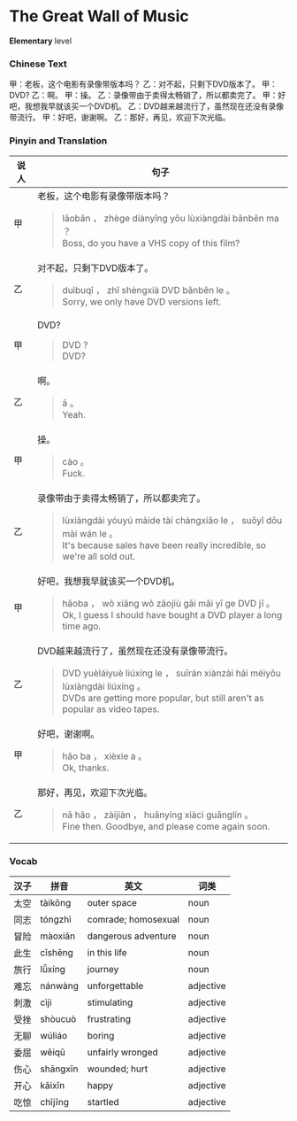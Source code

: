 # The Great Wall of Music
**Elementary** level
### Chinese Text
甲：老板，这个电影有录像带版本吗？
乙：对不起，只剩下DVD版本了。
甲：DVD?
乙：啊。
甲：操。
乙：录像带由于卖得太畅销了，所以都卖完了。
甲：好吧，我想我早就该买一个DVD机。
乙：DVD越来越流行了，虽然现在还没有录像带流行。
甲：好吧，谢谢啊。
乙：那好，再见，欢迎下次光临。

### Pinyin and Translation
|说人|句子|
|----|----|
|甲|老板，这个电影有录像带版本吗？<blockquote>lǎobǎn ， zhège diànyǐng yǒu lùxiàngdài bǎnběn ma ？<br />Boss, do you have a VHS copy of this film?</blockquote>|
|乙|对不起，只剩下DVD版本了。<blockquote>duìbuqǐ ， zhǐ shèngxià DVD bǎnběn le 。<br />Sorry, we only have DVD versions left.</blockquote>|
|甲|DVD?<blockquote>DVD ?<br />DVD?</blockquote>|
|乙|啊。<blockquote>ā 。<br />Yeah.</blockquote>|
|甲|操。<blockquote>cào 。<br />Fuck.</blockquote>|
|乙|录像带由于卖得太畅销了，所以都卖完了。<blockquote>lùxiàngdài yóuyú màide tài chàngxiāo le ， suǒyǐ dōu mài wán le 。<br />It's because sales have been really incredible, so we're all sold out.</blockquote>|
|甲|好吧，我想我早就该买一个DVD机。<blockquote>hǎoba ， wǒ xiǎng wǒ zǎojiù gāi mǎi yī ge DVD jī 。<br />Ok, I guess I should have bought a DVD player a long time ago.</blockquote>|
|乙|DVD越来越流行了，虽然现在还没有录像带流行。<blockquote>DVD yuèláiyuè liúxíng le ， suīrán xiànzài hái méiyǒu lùxiàngdài liúxíng 。<br />DVDs are getting more popular, but still aren't as popular as video tapes.</blockquote>|
|甲|好吧，谢谢啊。<blockquote>hǎo ba ， xièxie a 。<br />Ok, thanks.</blockquote>|
|乙|那好，再见，欢迎下次光临。<blockquote>nā hǎo ， zàijiàn ， huānyíng xiàcì guānglín 。<br />Fine then. Goodbye, and please come again soon.</blockquote>|
### Vocab
|汉子|拼音|英文|词类|
|----|----|----|----|
|太空|tàikōng|outer space|noun|
|同志|tóngzhì|comrade; homosexual|noun|
|冒险|màoxiǎn|dangerous adventure|noun|
|此生|cǐshēng|in this life|noun|
|旅行|lǚxíng|journey|noun|
|难忘|nánwàng|unforgettable|adjective|
|刺激|cìji|stimulating|adjective|
|受挫|shòucuò|frustrating|adjective|
|无聊|wúliáo|boring|adjective|
|委屈|wěiqū|unfairly wronged|adjective|
|伤心|shāngxīn|wounded; hurt|adjective|
|开心|kāixīn|happy|adjective|
|吃惊|chījīng|startled|adjective|